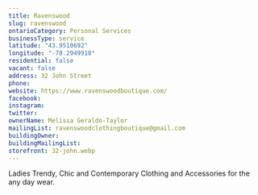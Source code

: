 ```yaml
---
title: Ravenswood
slug: ravenswood
ontarioCategory: Personal Services
businessType: service
latitude: "43.9510692"
longitude: "-78.2949918"
residential: false
vacant: false
address: 32 John Street
phone:
website: https://www.ravenswoodboutique.com/
facebook:
instagram:
twitter:
ownerName: Melissa Geraldo-Taylor
mailingList: ravenswoodclothingboutique@gmail.com
buildingOwner:
buildingMailingList:
storefront: 32-john.webp
---
```


Ladies Trendy, Chic and Contemporary Clothing and Accessories for the any day wear.
